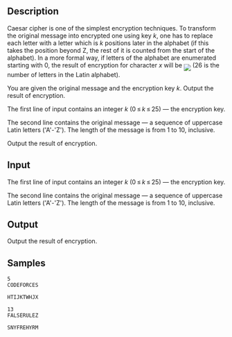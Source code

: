 ## Description

<div><p>Caesar cipher is one of the simplest encryption techniques. To transform the original message into encrypted one using key <span class="tex-span"><i>k</i></span>, one has to replace each letter with a letter which is <span class="tex-span"><i>k</i></span> positions later in the alphabet (if this takes the position beyond Z, the rest of it is counted from the start of the alphabet). In a more formal way, if letters of the alphabet are enumerated starting with <span class="tex-span">0</span>, the result of encryption for character <span class="tex-span"><i>x</i></span> will be <img align="middle" class="tex-formula" src="./27114/file/BrRYViyj.png" style="max-width: 100.0%;max-height: 100.0%;"> (<span class="tex-span">26</span> is the number of letters in the Latin alphabet).</p><p>You are given the original message and the encryption key <span class="tex-span"><i>k</i></span>. Output the result of encryption.</p></div><div class="input-specification"><p>The first line of input contains an integer <span class="tex-span"><i>k</i></span> (<span class="tex-span">0 ≤ <i>k</i> ≤ 25</span>) — the encryption key.</p><p>The second line contains the original message — a sequence of uppercase Latin letters ('<span class="tex-font-style-tt">A</span>'-'<span class="tex-font-style-tt">Z</span>'). The length of the message is from <span class="tex-span">1</span> to <span class="tex-span">10</span>, inclusive.</p></div><div class="output-specification"><p>Output the result of encryption.</p></div>


## Input

<p>The first line of input contains an integer <span class="tex-span"><i>k</i></span> (<span class="tex-span">0 ≤ <i>k</i> ≤ 25</span>) — the encryption key.</p><p>The second line contains the original message — a sequence of uppercase Latin letters ('<span class="tex-font-style-tt">A</span>'-'<span class="tex-font-style-tt">Z</span>'). The length of the message is from <span class="tex-span">1</span> to <span class="tex-span">10</span>, inclusive.</p>


## Output

<p>Output the result of encryption.</p>


## Samples

```input1
5
CODEFORCES

```

```output1
HTIJKTWHJX

```






```input2
13
FALSERULEZ

```

```output2
SNYFREHYRM

```



